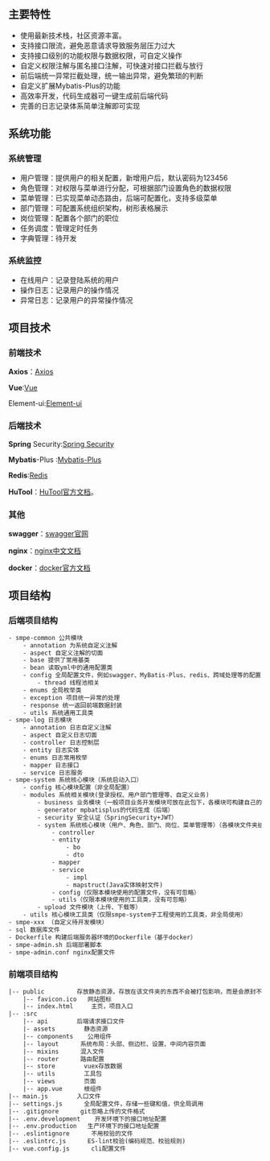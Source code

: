 
## **主要特性**

- 使用最新技术栈，社区资源丰富。
- 支持接口限流，避免恶意请求导致服务层压力过大
- 支持接口级别的功能权限与数据权限，可自定义操作
- 自定义权限注解与匿名接口注解，可快速对接口拦截与放行
- 前后端统一异常拦截处理，统一输出异常，避免繁琐的判断
- 自定义扩展Mybatis-Plus的功能                 
- 高效率开发，代码生成器可一键生成前后端代码                      
- 完善的日志记录体系简单注解即可实现                                                                                        

##   **系统功能**

### **系统管理**

- 用户管理：提供用户的相关配置，新增用户后，默认密码为123456
- 角色管理：对权限与菜单进行分配，可根据部门设置角色的数据权限
- 菜单管理：已实现菜单动态路由，后端可配置化，支持多级菜单
- 部门管理：可配置系统组织架构，树形表格展示
- 岗位管理：配置各个部门的职位
- 任务调度：管理定时任务
- 字典管理：待开发

### **系统监控**

- 在线用户：记录登陆系统的用户
- 操作日志：记录用户的操作情况
- 异常日志：记录用户的异常操作情况

## **项目技术**

###   **前端技术**

**Axios**：[Axios](http://axios-js.com/)

**Vue**:[Vue](https://vuejs.bootcss.com/guide/)

Element-ui:[Element-ui](https://element.eleme.cn/#/zh-CN)

### **后端技术**

**Spring** Security:[Spring Security](https://spring.io/projects/spring-security)

**Mybatis**-Plus :[Mybatis-Plus](https://baomidou.com/)

**Redis**:[Redis](http://www.redis.cn/)

**HuTool**：[HuTool官方文档](https://hutool.cn/docs/#/)。

### **其他**

**swagger**：[swagger官网](https://swagger.io/)

**nginx**：[nginx中文文档](https://www.nginx.cn/doc/)

**docker**：[docker官方文档](https://docs.docker.com/)

## **项目结构**

### **后端项目结构**

```xml
- smpe-common 公共模块
    - annotation 为系统自定义注解
    - aspect 自定义注解的切面
    - base 提供了常用基类
    - bean 读取yml中的通用配置类
    - config 全局配置文件，例如swagger、MyBatis-Plus、redis、跨域处理等的配置
        - thread 线程池相关
    - enums 全局枚举类
    - exception 项目统一异常的处理
    - response 统一返回前端数据封装
    - utils 系统通用工具类
- smpe-log 日志模块
    - annotation 日志自定义注解
    - aspect 自定义日志切面
    - controller 日志控制层
    - entity 日志实体
    - enums 日志常用枚举
    - mapper 日志接口
    - service 日志服务
- smpe-system 系统核心模块（系统启动入口）
    - config 核心模块配置（非全局配置）
    - modules 系统相关模块(登录授权、用户部门管理等、自定义业务)
        - business 业务模块（一般项目业务开发模块可放在此包下，各模块可构建自己的config、utils、enums等）
        - generator mpbatisplus的代码生成（后端）
        - security 安全认证（SpringSecurity+JWT）
        - system 系统核心模块（用户、角色、部门、岗位、菜单管理等）（各模块文件夹结构可参考如下）
            - controller
            - entity
                - bo
                - dto
            - mapper
            - service
                - impl
                - mapstruct(Java实体映射文件)
            - config（仅限本模块使用的配置文件，没有可忽略）
            - utils（仅限本模块使用的工具类，没有可忽略）
        - upload 文件模块（上传、下载等）
    - utils 核心模块工具类（仅限smpe-system子工程使用的工具类，非全局使用）
- smpe-xxx （自定义待开发模块）
- sql 数据库文件
- Dockerfile 构建后端服务器环境的Dockerfile（基于docker）
- smpe-admin.sh 后端部署脚本
- smpe-admin.conf nginx配置文件
```

###    **前端项目结构**

```xml
|-- public         存放静态资源，存放在该文件夹的东西不会被打包影响，而是会原封不动的输出到dist文件夹中
    |-- favicon.ico   网站图标
    |-- index.html     主页，项目入口
|-- :src
    |-- api        后端请求接口文件
    |- assets        静态资源
    |-- components    公用组件
    |-- layout      系统布局：头部、侧边栏、设置、中间内容页面
    |-- mixins      混入文件
    |-- router      路由配置
    |-- store        vuex存放数据
    |-- utils        工具包
    |-- views        页面
    |-- app.vue      根组件
|-- main.js        入口文件
|-- settings.js      全局配置文件，存储一些键和值，供全局调用
|-- .gitignore      git忽略上传的文件格式
|-- .env.development    开发环境下的接口地址配置
|-- .env.production   生产环境下的接口地址配置
|-- .eslintignore      不用校验的文件
|-- .eslintrc.js      ES-lint校验(编码规范、校验规则)
|-- vue.config.js      cli配置文件
```
